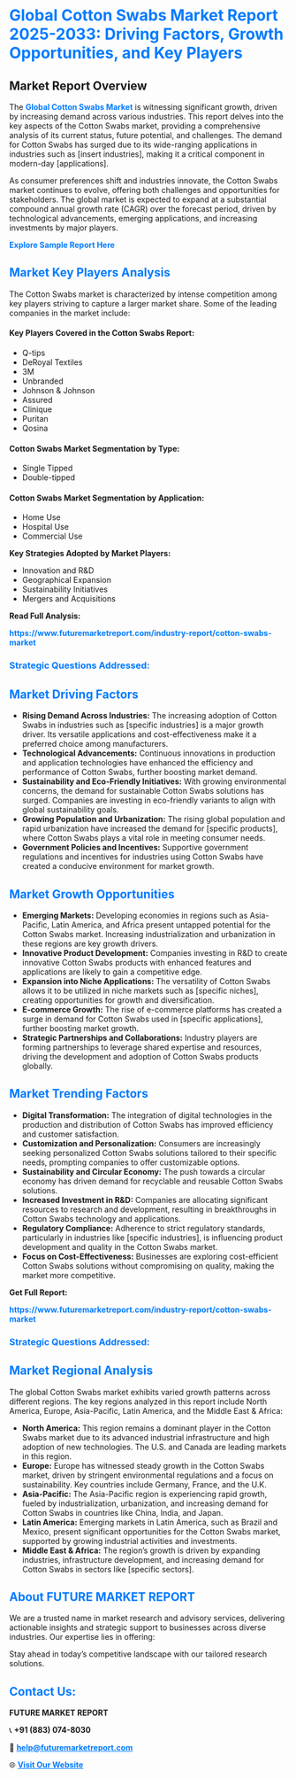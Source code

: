 <h1 style="color: #007BFF;">Global Cotton Swabs Market Report 2025-2033: Driving Factors, Growth Opportunities, and Key Players</h1>

<section id="overview">
<h2>Market Report Overview</h2>
<p>The <a href="https://www.futuremarketreport.com/industry-report/cotton-swabs-market" style="color: #007BFF; text-decoration: none;"><strong>Global Cotton Swabs Market</strong></a> is witnessing significant growth, driven by increasing demand across various industries. This report delves into the key aspects of the Cotton Swabs market, providing a comprehensive analysis of its current status, future potential, and challenges. The demand for Cotton Swabs has surged due to its wide-ranging applications in industries such as [insert industries], making it a critical component in modern-day [applications].</p>
<p>As consumer preferences shift and industries innovate, the Cotton Swabs market continues to evolve, offering both challenges and opportunities for stakeholders. The global market is expected to expand at a substantial compound annual growth rate (CAGR) over the forecast period, driven by technological advancements, emerging applications, and increasing investments by major players.</p>
</section>

<section id="overview">
<p><a href="https://www.futuremarketreport.com/request-sample/reportId=91462" style="color: #007BFF; text-decoration: none;"><strong>Explore Sample Report Here</strong></a></p>
</section>

<section id="key-players">
<h2 style="color: #007BFF;">Market Key Players Analysis</h2>
<p>The Cotton Swabs market is characterized by intense competition among key players striving to capture a larger market share. Some of the leading companies in the market include:</p>
<h4>Key Players Covered in the Cotton Swabs Report:</h4>
<ul><li>Q-tips</li><li>DeRoyal Textiles</li><li>3M</li><li>Unbranded</li><li>Johnson &amp; Johnson</li><li>Assured</li><li>Clinique</li><li>Puritan</li><li>Qosina</li></ul>
<h4>Cotton Swabs Market Segmentation by Type:</h4>
<ul><li>Single Tipped</li><li>Double-tipped</li></ul>

<h4>Cotton Swabs Market Segmentation by Application:</h4>
<ul><li>Home Use</li><li>Hospital Use</li><li>Commercial Use</li></ul>
<p><strong>Key Strategies Adopted by Market Players:</strong></p>
<ul>
<li>Innovation and R&D</li>
<li>Geographical Expansion</li>
<li>Sustainability Initiatives</li>
<li>Mergers and Acquisitions</li>
</ul>
</section>

<section>
<p><strong>Read Full Analysis: </strong></p><a href="https://www.futuremarketreport.com/industry-report/cotton-swabs-market" style="color: #007BFF; text-decoration: none;"><strong>https://www.futuremarketreport.com/industry-report/cotton-swabs-market</strong></a>
<h3 style="color: #007BFF;">Strategic Questions Addressed:</h3>
</section>

<section id="driving-factors">
<h2 style="color: #007BFF;">Market Driving Factors</h2>
<ul>
<li><strong>Rising Demand Across Industries:</strong> The increasing adoption of Cotton Swabs in industries such as [specific industries] is a major growth driver. Its versatile applications and cost-effectiveness make it a preferred choice among manufacturers.</li>
<li><strong>Technological Advancements:</strong> Continuous innovations in production and application technologies have enhanced the efficiency and performance of Cotton Swabs, further boosting market demand.</li>
<li><strong>Sustainability and Eco-Friendly Initiatives:</strong> With growing environmental concerns, the demand for sustainable Cotton Swabs solutions has surged. Companies are investing in eco-friendly variants to align with global sustainability goals.</li>
<li><strong>Growing Population and Urbanization:</strong> The rising global population and rapid urbanization have increased the demand for [specific products], where Cotton Swabs plays a vital role in meeting consumer needs.</li>
<li><strong>Government Policies and Incentives:</strong> Supportive government regulations and incentives for industries using Cotton Swabs have created a conducive environment for market growth.</li>
</ul>
</section>

<section id="growth-opportunities">
<h2 style="color: #007BFF;">Market Growth Opportunities</h2>
<ul>
<li><strong>Emerging Markets:</strong> Developing economies in regions such as Asia-Pacific, Latin America, and Africa present untapped potential for the Cotton Swabs market. Increasing industrialization and urbanization in these regions are key growth drivers.</li>
<li><strong>Innovative Product Development:</strong> Companies investing in R&D to create innovative Cotton Swabs products with enhanced features and applications are likely to gain a competitive edge.</li>
<li><strong>Expansion into Niche Applications:</strong> The versatility of Cotton Swabs allows it to be utilized in niche markets such as [specific niches], creating opportunities for growth and diversification.</li>
<li><strong>E-commerce Growth:</strong> The rise of e-commerce platforms has created a surge in demand for Cotton Swabs used in [specific applications], further boosting market growth.</li>
<li><strong>Strategic Partnerships and Collaborations:</strong> Industry players are forming partnerships to leverage shared expertise and resources, driving the development and adoption of Cotton Swabs products globally.</li>
</ul>
</section>

<section id="trending-factors">
<h2 style="color: #007BFF;">Market Trending Factors</h2>
<ul>
<li><strong>Digital Transformation:</strong> The integration of digital technologies in the production and distribution of Cotton Swabs has improved efficiency and customer satisfaction.</li>
<li><strong>Customization and Personalization:</strong> Consumers are increasingly seeking personalized Cotton Swabs solutions tailored to their specific needs, prompting companies to offer customizable options.</li>
<li><strong>Sustainability and Circular Economy:</strong> The push towards a circular economy has driven demand for recyclable and reusable Cotton Swabs solutions.</li>
<li><strong>Increased Investment in R&D:</strong> Companies are allocating significant resources to research and development, resulting in breakthroughs in Cotton Swabs technology and applications.</li>
<li><strong>Regulatory Compliance:</strong> Adherence to strict regulatory standards, particularly in industries like [specific industries], is influencing product development and quality in the Cotton Swabs market.</li>
<li><strong>Focus on Cost-Effectiveness:</strong> Businesses are exploring cost-efficient Cotton Swabs solutions without compromising on quality, making the market more competitive.</li>
</ul>
</section>

<section>
<p><strong>Get Full Report: </strong></p><a href="https://www.futuremarketreport.com/industry-report/cotton-swabs-market" style="color: #007BFF; text-decoration: none;"><strong>https://www.futuremarketreport.com/industry-report/cotton-swabs-market</strong></a>
<h3 style="color: #007BFF;">Strategic Questions Addressed:</h3>
</section>


<section id="regional-analysis">
<h2 style="color: #007BFF;">Market Regional Analysis</h2>
<p>The global Cotton Swabs market exhibits varied growth patterns across different regions. The key regions analyzed in this report include North America, Europe, Asia-Pacific, Latin America, and the Middle East & Africa:</p>
<ul>
<li><strong>North America:</strong> This region remains a dominant player in the Cotton Swabs market due to its advanced industrial infrastructure and high adoption of new technologies. The U.S. and Canada are leading markets in this region.</li>
<li><strong>Europe:</strong> Europe has witnessed steady growth in the Cotton Swabs market, driven by stringent environmental regulations and a focus on sustainability. Key countries include Germany, France, and the U.K.</li>
<li><strong>Asia-Pacific:</strong> The Asia-Pacific region is experiencing rapid growth, fueled by industrialization, urbanization, and increasing demand for Cotton Swabs in countries like China, India, and Japan.</li>
<li><strong>Latin America:</strong> Emerging markets in Latin America, such as Brazil and Mexico, present significant opportunities for the Cotton Swabs market, supported by growing industrial activities and investments.</li>
<li><strong>Middle East & Africa:</strong> The region’s growth is driven by expanding industries, infrastructure development, and increasing demand for Cotton Swabs in sectors like [specific sectors].</li>
</ul>
</section>

<footer>
<h2 style="color: #007BFF;">About FUTURE MARKET REPORT</h2>
<p>We are a trusted name in market research and advisory services, delivering actionable insights and strategic support to businesses across diverse industries. Our expertise lies in offering:</p>

<p>Stay ahead in today’s competitive landscape with our tailored research solutions.</p>

<h2 style="color: #007BFF;">Contact Us:</h2>
<p><strong>FUTURE MARKET REPORT</strong></p>
<p>📞 <strong>+91 (883) 074-8030</strong></p>
<p>📧 <strong><a href="mailto:help@futuremarketreport.com" style="color: #007BFF;">help@futuremarketreport.com</a></strong></p>
<p>🌐 <strong><a href="https://www.futuremarketreport.com/" style="color: #007BFF;">Visit Our Website</a></strong></p>
</footer>